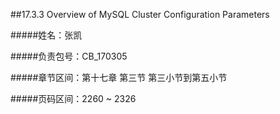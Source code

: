 ﻿##17.3.3 Overview of MySQL Cluster Configuration Parameters

#####姓名：张凯

#####负责包号：CB_170305

#####章节区间：第十七章 第三节 第三小节到第五小节

#####页码区间：2260 ~ 2326
